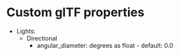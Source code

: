 # Custom glTF properties

- Lights:
    - Directional
        - angular_diameter: degrees as float - default: 0.0